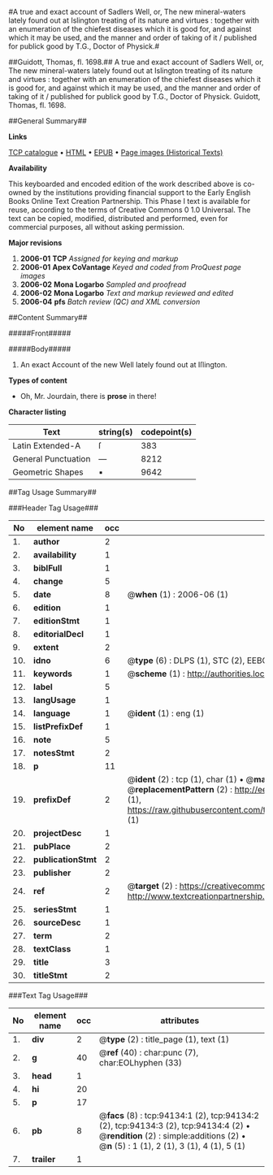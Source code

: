 #A true and exact account of Sadlers Well, or, The new mineral-waters lately found out at Islington treating of its nature and virtues : together with an enumeration of the chiefest diseases which it is good for, and against which it may be used, and the manner and order of taking of it / published for publick good by T.G., Doctor of Physick.#

##Guidott, Thomas, fl. 1698.##
A true and exact account of Sadlers Well, or, The new mineral-waters lately found out at Islington treating of its nature and virtues : together with an enumeration of the chiefest diseases which it is good for, and against which it may be used, and the manner and order of taking of it / published for publick good by T.G., Doctor of Physick.
Guidott, Thomas, fl. 1698.

##General Summary##

**Links**

[TCP catalogue](http://www.ota.ox.ac.uk/tcp/)  • 
[HTML](http://tei.it.ox.ac.uk/tcp/Texts-HTML/free/A42/A42309.html)  • 
[EPUB](http://tei.it.ox.ac.uk/tcp/Texts-EPUB/free/A42/A42309.epub) • 
[Page images (Historical Texts)](https://data.historicaltexts.jisc.ac.uk/view?pubId=eebo-12815398e&pageId=eebo-12815398e-94134-1)

**Availability**

This keyboarded and encoded edition of the
	       work described above is co-owned by the institutions
	       providing financial support to the Early English Books
	       Online Text Creation Partnership. This Phase I text is
	       available for reuse, according to the terms of Creative
	       Commons 0 1.0 Universal. The text can be copied,
	       modified, distributed and performed, even for
	       commercial purposes, all without asking permission.

**Major revisions**

1. __2006-01__ __TCP__ *Assigned for keying and markup*
1. __2006-01__ __Apex CoVantage__ *Keyed and coded from ProQuest page images*
1. __2006-02__ __Mona Logarbo__ *Sampled and proofread*
1. __2006-02__ __Mona Logarbo__ *Text and markup reviewed and edited*
1. __2006-04__ __pfs__ *Batch review (QC) and XML conversion*

##Content Summary##

#####Front#####

#####Body#####

1. An exact Account of the new Well lately found out at Iſlington.

**Types of content**

  * Oh, Mr. Jourdain, there is **prose** in there!

**Character listing**


|Text|string(s)|codepoint(s)|
|---|---|---|
|Latin Extended-A|ſ|383|
|General Punctuation|—|8212|
|Geometric Shapes|▪|9642|

##Tag Usage Summary##

###Header Tag Usage###

|No|element name|occ|attributes|
|---|---|---|---|
|1.|__author__|2||
|2.|__availability__|1||
|3.|__biblFull__|1||
|4.|__change__|5||
|5.|__date__|8| @__when__ (1) : 2006-06 (1)|
|6.|__edition__|1||
|7.|__editionStmt__|1||
|8.|__editorialDecl__|1||
|9.|__extent__|2||
|10.|__idno__|6| @__type__ (6) : DLPS (1), STC (2), EEBO-CITATION (1), OCLC (1), VID (1)|
|11.|__keywords__|1| @__scheme__ (1) : http://authorities.loc.gov/ (1)|
|12.|__label__|5||
|13.|__langUsage__|1||
|14.|__language__|1| @__ident__ (1) : eng (1)|
|15.|__listPrefixDef__|1||
|16.|__note__|5||
|17.|__notesStmt__|2||
|18.|__p__|11||
|19.|__prefixDef__|2| @__ident__ (2) : tcp (1), char (1)  •  @__matchPattern__ (2) : ([0-9\-]+):([0-9IVX]+) (1), (.+) (1)  •  @__replacementPattern__ (2) : http://eebo.chadwyck.com/downloadtiff?vid=$1&page=$2 (1), https://raw.githubusercontent.com/textcreationpartnership/Texts/master/tcpchars.xml#$1 (1)|
|20.|__projectDesc__|1||
|21.|__pubPlace__|2||
|22.|__publicationStmt__|2||
|23.|__publisher__|2||
|24.|__ref__|2| @__target__ (2) : https://creativecommons.org/publicdomain/zero/1.0/ (1), http://www.textcreationpartnership.org/docs/. (1)|
|25.|__seriesStmt__|1||
|26.|__sourceDesc__|1||
|27.|__term__|2||
|28.|__textClass__|1||
|29.|__title__|3||
|30.|__titleStmt__|2||


###Text Tag Usage###

|No|element name|occ|attributes|
|---|---|---|---|
|1.|__div__|2| @__type__ (2) : title_page (1), text (1)|
|2.|__g__|40| @__ref__ (40) : char:punc (7), char:EOLhyphen (33)|
|3.|__head__|1||
|4.|__hi__|20||
|5.|__p__|17||
|6.|__pb__|8| @__facs__ (8) : tcp:94134:1 (2), tcp:94134:2 (2), tcp:94134:3 (2), tcp:94134:4 (2)  •  @__rendition__ (2) : simple:additions (2)  •  @__n__ (5) : 1 (1), 2 (1), 3 (1), 4 (1), 5 (1)|
|7.|__trailer__|1||
